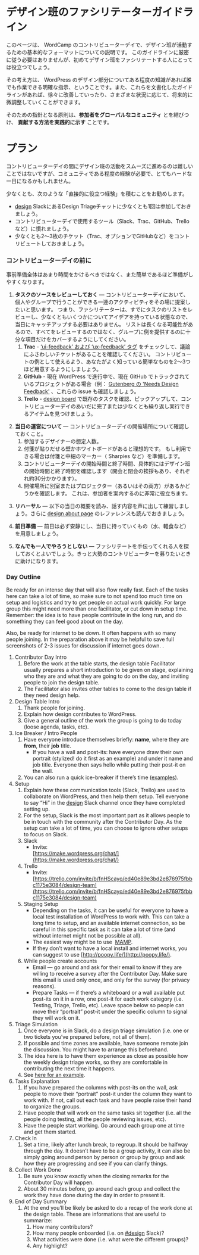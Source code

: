 <!-- # Design Table Facilitator Guidelines -->
# デザイン班のファシリテーターガイドライン

<!-- This page outlines a baseline format to run the Design Table during WordCamp Contributor Days. It’s not meant to be followed strictly, but it’s a useful guideline especially for people that are running the table for the first time. -->
このページは、 WordCamp のコントリビューターデイで、デザイン班が活動するための基本的なフォーマットについての説明です。 このガイドラインに厳密に従う必要はありませんが、初めてデザイン班をファシリテートする人にとっては役立つでしょう。


<!-- The idea is to have clear instructions that anyone with some degree of knowledge of the WordPress design work can follow. Also, having these as a written guideline allows for improvements over time and future tweaks for different contexts. -->
その考え方は、 WordPress のデザイン部分についてある程度の知識があれば誰でも作業できる明確な指示、ということです。また、これらを文書化したガイドラインがあれば、徐々に改善していったり、さまざまな状況に応じて、将来的に微調整していくことができます。

<!-- The guiding principles for this is to have them **connected to the global community** and show them in a **practical way how to contribute**. -->
そのための指針となる原則は、**参加者をグローバルなコミュニティ** とを結びつけ、 **貢献する方法を実践的に示す** ことです。

<!-- # **Plan** -->
# **プラン**

<!-- Facilitating the Design Table work during Contributor Day isn’t a difficult task but takes some experience with the community and it can be very intense on the day. -->
コントリビューターデイの間にデザイン班の活動をスムーズに進めるのは難しいことではないですが、コミュニティである程度の経験が必要で、とてもハードな一日になるかもしれません。

<!-- We suggest to have at least direct experience of these: -->
少なくとも、次のような「直接的に役立つ経験」を積むことをお勧めします。

<!-- *   Have participated at least once in a Design Triage chat in [design](https://wordpress.slack.com/messages/design/) Slack.
*   Have practice of the tools used during the day (Slack, Trac, GitHub, Trello, …).
*   Have contributed to at least a couple of tickets (Trac, optionally GitHub and others). -->
* [design](https://wordpress.slack.com/messages/design/) SlackにあるDesign Triageチャットに少なくとも1回は参加しておきましょう。
* コントリビューターデイで使用するツール（Slack、Trac、GitHub、Trelloなど）に慣れましょう。
* 少なくとも2〜3枚のチケット（Trac、オプションでGitHubなど）をコントリビュートしておきましょう。

<!-- ### **Before Contributor Day** -->
### **コントリビューターデイの前に**

<!-- Overall the preparation work shouldn’t take more than a few hours among the various things, and gets easier the more you do it. -->
事前準備全体はあまり時間をかけるべきではなく、また簡単であるほど準備がしやすくなります。  

<!-- 1.  **Review task sources** — during the contributor day we want to propose to the table a series of activities that can be taken up by individuals and groups. This means that the Facilitator should have reviewed the list of possible tasks and should already have an idea on at least some of them, so they don’t have to catch up on the day.  The list can get long, so don’t try to know review everything, but cover enough items to be able to provide an example to the group. -->
1. **タスクのソースをレビューしておく** — コントリビューターデイにおいて、個人やグループで行うことができる一連のアクティビティをその場に提案したいと思います。 つまり、ファシリテーターは、すでにタスクのリストをレビューし、少なくともいくつかについてアイデアを持っている状態なので、当日にキャッチアップする必要はありません。 リストは長くなる可能性があるので、すべてをレビューするのではなく、グループに例を提供するのに十分な項目だけをカバーするようにしてください。
    <!-- 1.  **Trac** — review the [needs ‘ui-feedback’ and ‘ux-feedback’ tags](https://core.trac.wordpress.org/report/35?sort=modified&asc=1&page=1) and make sure there are good tickets for the discussion. Try to have 2-3 simple ones ready you know in detail to use as examples for contribution.
    2.  **GitHub** — if there are projects that are currently being worked on in WordPress but are currently tracked on GitHub (i.e. [Gutenberg’s ‘Needs Design Feedback’](https://github.com/WordPress/gutenberg/issues?q=is%3Aopen+is%3Aissue+label%3A%22Needs+Design+Feedback%22)), review these issues too.
    3.  **Trello** — review existing tasks on the [design board](https://trello.com/b/fnHScayo/design-team) to find items that can be picked up and either completed or at least iterated upon during the day. -->
    1.  **Trac** - [‘ui-feedback’ および ‘ux-feedback’ タグ](https://core.trac.wordpress.org/report/35?sort=modified&asc=1&page=1) をチェックして、議論にふさわしいチケットがあることを確認してください。 コントリビュートの例として使えるよう、あなたがよく知っている簡単なものを2〜3つほど用意するようにしましょう。
    2.  **GitHub** - 現在 WordPress で進行中で、現在 GitHub でトラックされているプロジェクトがある場合（例： [Gutenberg の 'Needs Design Feedback'](https://github.com/WordPress/gutenberg/issues?q=is%3Aopen+is%3Aissue+label%3A%22Needs+Design+Feedback%22) 、これらの issue も確認しましょう。
    3.  **Trello** - [design board](https://trello.com/b/fnHScayo/design-team) で既存のタスクを確認、ピックアップして、コントリビューターデイのあいだに完了または少なくとも繰り返し実行できるアイテムを見つけましょう。
<!-- 2.  **Logistics** — ask the details about the space during contributor day.
    1.  Ask how many designers are expected to join.
    2.  It’s ideal if there’s a wall for post-its or a whiteboard. If that’s available, get post-its and markers with a medium-sized tip (like Sharpies).
    3.  Review start and end time of the Contributor Day, and specifically start and end work of the tables (as there’s an intro and a closing remarks which will can take about 30 minutes each).
    4.  See if the space allows for having a separate room and/or a projector. This can be very useful to guide people through. -->
2.  **当日の運営について** — コントリビューターデイの開催場所について確認しておくこと。
    1.  参加するデザイナーの想定人数。
    2.  付箋が貼りだせる壁かホワイトボードがあると理想的です。 もし利用できる場合は付箋と中細のマーカー（ Sharpies など）を準備します。
    3.  コントリビューターデイの開始時間と終了時間、具体的にはデザイン班の開始時間と終了時間を確認します（開会と閉会の挨拶もあり、それぞれ約30分かかります）。
    4.  開催場所に別室またはプロジェクター（あるいはその両方）があるかどうかを確認します。 これは、参加者を案内するのに非常に役立ちます。
<!-- 3.  **Rehearse** — read the Day Outline below, and try out, maybe even speaking aloud, what you’re going to say. Have a read of the [design about page](https://make.wordpress.org/design/handbook/about-the-team/) for extra reference. -->
3.  **リハーサル** — 以下の当日の概要を読み、話す内容を声に出して練習しましょう。さらに [design about page](https://make.wordpress.org/design/handbook/about-the-team/) のレファレンスも読んでおきましょう。
<!-- 4.  **Rest** — be sure to have good rest the day before, and prepare supplies to have with you during the day (i.e. water, snacks, etc). -->
4.  **前日準備** — 前日は必ず安静にし、当日に持っていくもの（水、軽食など）を用意しましょう。
<!-- 5.  **Don’t go alone** — consider having someone to support you facilitating, this becomes more important as you get a large amount of contributor. -->
5.  **なんでも一人でやろうとしない** — ファシリテートを手伝ってくれる人を探しておくとよいでしょう。きっと大勢のコントリビューターを募りたいときに助けになります。

### **Day Outline**

Be ready for an intense day that will also flow really fast. Each of the tasks here can take a lot of time, so make sure to not spend too much time on setup and logistics and try to get people on actual work quickly. For large group this might need more than one facilitator, or cut down in setup time. Remember: the idea is to have people contribute in the long run, and do something they can feel good about on the day.  

Also, be ready for internet to be down. It often happens with so many people joining. In the preparation above it may be helpful to save full screenshots of 2-3 issues for discussion if internet goes down. .  

1.  Contributor Day Intro
    1.  Before the work at the table starts, the design table Facilitator usually prepares a short introduction to be given on stage, explaining who they are and what they are going to do on the day, and inviting people to join the design table.
    2.  The Facilitator also invites other tables to come to the design table if they need design help.
2.  Design Table Intro
    1.  Thank people for joining.
    2.  Explain how design contributes to WordPress.
    3.  Give a general outline of the work the group is going to do today (loose agenda, tasks, etc).
3.  Ice Breaker / Intro People
    1.  Have everyone introduce themselves briefly: **name**, where they are **from**, their **job** title.
        *   If you have a wall and post-its: have everyone draw their own portrait (stylized! do it first as an example) and under it name and job title. Everyone then says hello while putting their post-it on the wall.
    2.  You can also run a quick ice-breaker if there’s time ([examples](http://gamestorming.com/category/icebreakers/)).
4.  Setup
    1.  Explain how these communication tools (Slack, Trello) are used to collaborate on WordPress, and then help them setup. Tell everyone to say “Hi” in the [design](https://wordpress.slack.com/messages/design/) Slack channel once they have completed setting up.
    2.  For the setup, Slack is the most important part as it allows people to be in touch with the community after the Contributor Day. As the setup can take a lot of time, you can choose to ignore other setups to focus on Slack.
    3.  Slack
        *   Invite:  
            [https://make.wordpress.org/chat/](https://make.wordpress.org/chat/)  
    4.  Trello
        *   Invite:  
            [https://trello.com/invite/b/fnHScayo/ed40e89e3bd2e876975fbbc1175e3084/design-team](https://trello.com/invite/b/fnHScayo/ed40e89e3bd2e876975fbbc1175e3084/design-team)  
    5.  Staging Setup
        *   Depending on the tasks, it can be useful for everyone to have a local test installation of WordPress to work with. This can take a long time to setup, and an available internet connection, so be careful in this specific task as it can take a lot of time (and without internet might not be possible at all).
        *   The easiest way might be to use  [MAMP](https://www.mamp.info/en/downloads/).
        *   If they don’t want to have a local install and internet works, you can suggest to use [http://poopy.life/](http://poopy.life/).
    6.  While people create accounts
        *   Email — go around and ask for their email to know if they are willing to receive a survey after the Contributor Day. Make sure this email is used only once, and only for the survey (for privacy reasons).
        *   Prepare Tasks — if there’s a whiteboard or a wall available put post-its on it in a row, one post-it for each work category (i.e. Testing, Triage, Trello, etc). Leave space below so people can move their “portrait” post-it under the specific column to signal they will work on it.
5.  Triage Simulation
    1.  Once everyone is in Slack, do a design triage simulation (i.e. one or two tickets you’ve prepared before, not all of them).
    2.  If possible and time zones are available, have someone remote join the discussion. You might have to arrange this beforehand.
    3.  The idea here is to have them experience as close as possible how the weekly design triage works, so they are comfortable in contributing the next time it happens.
    4.  See [here for an example](https://wordpress.slack.com/archives/C02S78ZAL/p1536889396000100).
6.  Tasks Explanation
    1.  If you have prepared the columns with post-its on the wall, ask people to move their “portrait” post-it under the column they want to work with. If not, call out each task and have people raise their hand to organize the groups.
    2.  Have people that will work on the same tasks sit together (i.e. all the people doing testing, all the people reviewing issues, etc).
    3.  Have the people start working. Go around each group one at time and get them started.
7.  Check In
    1.  Set a time, likely after lunch break, to regroup. It should be halfway through the day. It doesn’t have to be a group activity, it can also be simply going around person by person or group by group and ask how they are progressing and see if you can clarify things.
8.  Collect Work Done
    1.  Be sure you know exactly when the closing remarks for the Contributor Day will happen.
    2.  About 30 minutes before, go around each group and collect the work they have done during the day in order to present it.
9.  End of Day Summary
    1.  At the end you’ll be likely be asked to do a recap of the work done at the design table. These are informations that are useful to summarize:
        1.  How many contributors?
        2.  How many people onboarded (i.e. on [#design](https://make.wordpress.org/design/tag/design/) Slack)?
        3.  What activities were done (i.e. what were the different groups)?
        4.  Any highlight?
